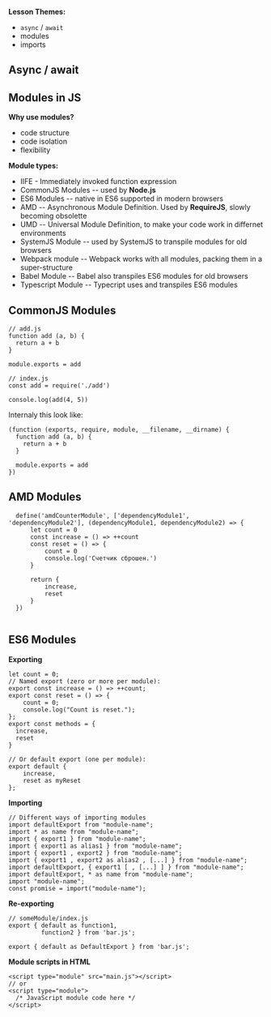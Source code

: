 **Lesson Themes:**
- `async` / `await`
- modules
- imports

## Async / await


## Modules in JS

**Why use modules?**
- code structure
- code isolation
- flexibility


**Module types:**
- IIFE - Immediately invoked function expression
- CommonJS Modules -- used by **Node.js**
- ES6 Modules -- native in ES6 supported in modern browsers
- AMD -- Asynchronous Module Definition. Used by **RequireJS**, slowly becoming obsolette
- UMD -- Universal Module Definition, to make your code work in differnet environments
- SystemJS Module -- used by SystemJS to transpile modules for old browsers
- Webpack module -- Webpack works with all modules, packing them in a super-structure
- Babel Module -- Babel also transpiles ES6 modules for old browsers 
- Typescript Module -- Typecript uses and transpiles ES6 modules 



## CommonJS Modules

```
// add.js
function add (a, b) {
  return a + b
}

module.exports = add
```

```
// index.js
const add = require('./add')

console.log(add(4, 5))
```

Internaly this look like:
```
(function (exports, require, module, __filename, __dirname) {
  function add (a, b) {
    return a + b
  }

  module.exports = add
})
```



## AMD Modules
```
  define('amdCounterModule', ['dependencyModule1', 'dependencyModule2'], (dependencyModule1, dependencyModule2) => {
      let count = 0
      const increase = () => ++count
      const reset = () => {
          count = 0
          console.log('Счетчик сброшен.')
      }

      return {
          increase,
          reset
      }
  })
```

```
```



## ES6 Modules

**Exporting**
```
let count = 0;
// Named export (zero or more per module):
export const increase = () => ++count;
export const reset = () => {
    count = 0;
    console.log("Count is reset.");
};
export const methods = {
  increase,
  reset
}

// Or default export (one per module):
export default {
    increase,
    reset as myReset
};
```


**Importing**
```
// Different ways of importing modules
import defaultExport from "module-name";
import * as name from "module-name";
import { export1 } from "module-name";
import { export1 as alias1 } from "module-name";
import { export1 , export2 } from "module-name";
import { export1 , export2 as alias2 , [...] } from "module-name";
import defaultExport, { export1 [ , [...] ] } from "module-name";
import defaultExport, * as name from "module-name";
import "module-name";
const promise = import("module-name");
```

**Re-exporting**
```
// someModule/index.js
export { default as function1,
         function2 } from 'bar.js';

export { default as DefaultExport } from 'bar.js';
```

**Module scripts in HTML**
```
<script type="module" src="main.js"></script>
// or
<script type="module">
  /* JavaScript module code here */
</script>
```


